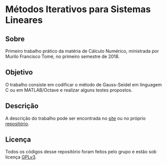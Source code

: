 # Métodos Iterativos para Sistemas Lineares

## Sobre
Primeiro trabalho prático da matéria de Cálculo Numérico, ministrada por Murilo Francisco Tomé, no primeiro semestre de 2018.

## Objetivo
O trabalho consiste em codificar o método de Gauss-Seidel em linguagem C ou em MATLAB/Octave e realizar alguns testes propostos.

## Descrição
A descrição do trabalho pode ser encontrada no [site](http://www.lcad.icmc.usp.br/~mftome/SME104/1o-TRABALHO-SISTEMAS-LINEARES-MET-ITERATIVOS.pdf) ou no próprio [repositório](https://github.com/vpereira13/Calculo-Numerico/blob/master/Trabalho%201/Trabalho%201%20-%20M%C3%A9todos%20Iterativos%20para%20Sistemas%20Lineares.pdf).

## Licença
Todos os códigos desse repositório foram feitos pelo grupo e estão sob licença [GPLv3](https://www.gnu.org/licenses/gpl-3.0.html).
